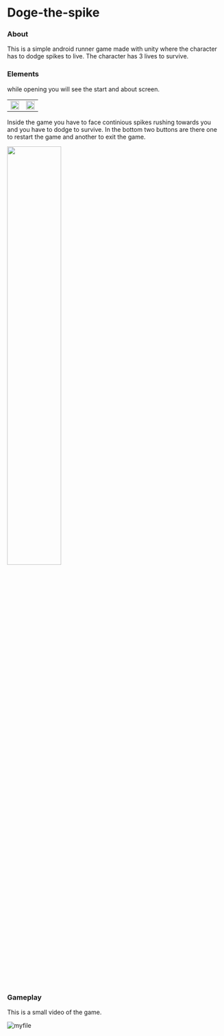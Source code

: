 <h1>Doge-the-spike</h1>

<h3>
About
</h3>
This is a simple android runner game made with unity where the character has to dodge spikes to live. The character has 3 lives to survive.

<h3>
Elements
</h3>
while opening you will see the start and about screen.

<table>
<td>
<img src="https://dm2306files.storage.live.com/y4mXIKxtLi7aMMAiQYP48uHya3z8Y78q7buTJVdwcF5J5MAjJiACDugMQEbZk5uLFSKk3nuS4OiATlL9o62b9IZerW-l8vuHc7Jr2Fh1X7XbVfoepsOLPFLuEhXj4jxq-OLVRKb9GX4TD2NABvD9ZhmP4EdvfyVwEfKwXfKI9WVfRIicsXD53wS90dOoFir6mmm?width=1560&height=720&cropmode=none" width="100%" />
</td>
<td>
<img src="https://dm2306files.storage.live.com/y4mBpz82g3ZFp2TpzCtBdHEuBsVHjDlWemzsYJR3LpwDgCCDd57MebsSMVlO_9EDLaOKNlCmxeEc04DY6hVqrqk7ZMB32ESV6GTelrZkneoxHxSWDr1gVbf_7RiAZ_yza-Yp92AlZAP5Pk-vdBSRvFegnHH_WW_KCRFwac2y2FU4Hu64MuwE-xRhYs2H7CEHcoF?width=1560&height=720&cropmode=none" width="100%" />
</td>
</table>

Inside the game you have to face continious spikes rushing towards you and you have to dodge to survive.
In the bottom two buttons are there one to restart the game and another to exit the game.

<img src="https://dm2306files.storage.live.com/y4m0j1agkP2OmK17RV-_k99zKYiSBX4DucW8AdDoKxcpCgQfczpB0SOZYixtswVC1R9ZxRxqw42d_JGl639TYJtAXqGyuegoxBcoraVf75aewQk10HZRVwbAfEdE5AbxI02000_p4efpfY2QohEIC93hxSNuo6ftb1PpGPO27i5Pr18TNI2S90O78oava44Heid?width=1560&height=720&cropmode=none" width="50%"/>

<h3>
Gameplay
</h3>
This is a small video of the game.

![myfile](https://media1.giphy.com/media/hFMBO5H2ZlromzRJg1/giphy.gif?cid=790b76113728bb70ca4568e4c4e1c9e724de81df123c9186&rid=giphy.gif&ct=g)

